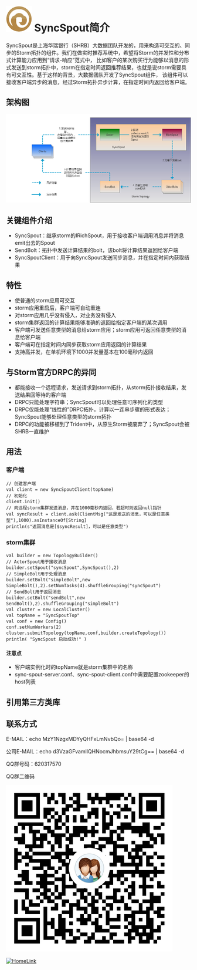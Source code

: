 # ![logo](doc/images/%E4%B8%8A%E6%B5%B7%E5%8D%8E%E7%91%9E%E9%93%B6%E8%A1%8C.png)  SyncSpout简介

SyncSpout是上海华瑞银行（SHRB）大数据团队开发的，用来构造可交互的、同步的Storm拓扑的组件。我们在做实时推荐系统中，希望将Storm的并发性和分布式计算能力应用到“请求-响应”范式中，
比如客户的某次购买行为能够以消息的形式发送到storm拓扑中，storm在指定时间返回推荐结果，也就是说storm需要具有可交互性。基于这样的背景，大数据团队开发了SyncSpout组件，
该组件可以接收客户端异步的消息，经过Storm拓扑异步计算，在指定时间内返回给客户端。
## 架构图
![架构图](doc/images/SyncSpout.jpg)
## 关键组件介绍
* SyncSpout：继承storm的IRichSpout，用于接收客户端调用消息并将消息emit出去的Spout
* SendBolt：拓扑中发送计算结果的bolt，该bolt将计算结果返回给客户端
* SyncSpoutClient：用于向SyncSpout发送同步消息，并在指定时间内获取结果

## 特性
* 使普通的storm应用可交互
* storm应用重启后，客户端可自动重连
* 对storm应用几乎没有侵入，对业务没有侵入
* storm集群返回的计算结果能够准确的返回给指定客户端的某次调用
* 客户端可发送任意类型的消息给storm应用；storm应用可返回任意类型的消息给客户端
* 客户端可在指定时间内同步获取storm应用返回的计算结果
* 支持高并发，在单机环境下1000并发量基本在100毫秒内返回

## 与Storm官方DRPC的异同
* 都能接收一个远程请求，发送请求到storm拓扑，从storm拓扑接收结果，发送结果回等待的客户端
* DRPC只能处理字符串；SyncSpout可以处理任意可序列化的类型
* DRPC仅能处理“线性的”DRPC拓扑，计算以一连串步骤的形式表达；SyncSpout能够处理任意类型的storm拓扑
* DRPC的功能被移植到了Trident中，从原生Storm被废弃了；SyncSpout会被SHRB一直维护

## 用法

### 客户端

    // 创建客户端
    val client = new SyncSpoutClient(topName)
    // 初始化
    client.init()
    // 向远程storm集群发送消息，并在1000毫秒内返回，若超时则返回null指针
    val syncResult = client.ask(ClientMsg("这是发送的消息，可以是任意类型"),1000).asInstanceOf[String]
    println(s"返回消息是[$syncResult]，可以是任意类型")

### storm集群
    val builder = new TopologyBuilder()
    // ActorSpout用于接收消息
    builder.setSpout("syncSpout",SyncSpout(),2)
    // SimpleBolt用于处理消息
    builder.setBolt("simpleBolt",new SimpleBolt(),2).setNumTasks(4).shuffleGrouping("syncSpout")
    // SendBolt用于返回消息
    builder.setBolt("sendBolt",new SendBolt(),2).shuffleGrouping("simpleBolt")
    val cluster = new LocalCluster()
    val topName = "SyncSpoutTop"
    val conf = new Config()
    conf.setNumWorkers(2)
    cluster.submitTopology(topName,conf,builder.createTopology())
    println( "SyncSpout 启动成功!" )

#### 注意点
* 客户端实例化时的topName就是storm集群中的名称
* sync-spout-server.conf、sync-spout-client.conf中需要配置zookeeper的host列表

## 引用第三方类库

## 联系方式
E-MAIL：echo MzY1NzgxMDYyQHFxLmNvbQo= | base64 -d

公司E-MAIL：echo d3VzaGFvamllQHNocmJhbmsuY29tCg== | base64 -d

QQ群号码：620317570

QQ群二维码

![QQ群二维码](doc/images/qqGroup.png?raw=true)

[![HomeLink](http://ec2-35-160-184-183.us-west-2.compute.amazonaws.com:8080/beacon/gabry/shrbank/github/syncSpout?pixel)](https://github.com/shrbank/SyncSpout)
